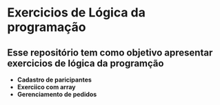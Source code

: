 # Exercicios de Lógica da programação

## Esse repositório tem como objetivo apresentar exercicios de lógica da programção 

* **Cadastro de paricipantes**
* **Exerciico com array**
* **Gerenciamento de pedidos**

